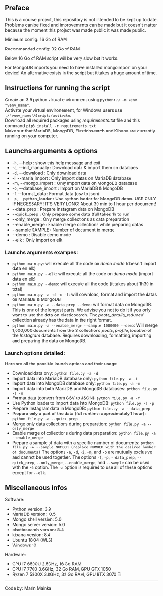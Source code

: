 ## Preface

This is a course project, this repository is not intended to be kept up to date. Problems can be fixed and improvements can be made but it doesn't matter because the moment this project was made public it was made public.


Minimum config: 16 Go of RAM

Recommanded config: 32 Go of RAM

Below 16 Go of RAM script will be very slow but it works.

For MongoDB imports you need to have installed mongoimport on your device!
An alternative exists in the script but it takes a huge amount of time.


## Instructions for running the script

Create an 3.9 python virtual environment using `python3.9 -m venv "venv_name"`. <br>
Activate your virtual environement, for Windows users use `./"venv_name"/Scripts/activate`. <br>
Download all required packages using *requirements.txt* file and this command `pip3 install -r requirements.txt`<br>
Make sur that MariaDB, MongoDB, Elastichsearch and Kibana are currently running on your computer.


## Launchs arguments & options

- -h, --help            : show this help message and exit
- -a, --init_manually   : Download data & import them on databaes
- -d, --download        : Only download data
- -i, --maria_import    : Only import datas on MariaDB database
- -m, --mongo_import    : Only import data on MongoDB database
- -o, --database_import : Import on MariaDB & MongoDB
- -f, --format_data     : Format data (csv to json)
- -p, --python_loader   : Use python loader for MongoDB datas. USE ONLY IF NECESSARY! IT'S VERY LONG! About 30 min to 1 hour per document!
- --data_prep           : Prepare instagram data on MongoDB
- --quick_prep          : Only prepare some data (full takes 1h to run)
- --only_merge          : Only merge collections as data preparation
- --enable_merge        : Enable merge collections while preparing datas
- --sample SAMPLE       : Number of document to merge
- --demo                : Disable demo mode
- --elk                 : Only import on elk

### Launchs arguments exampes:

- `python main.py`: will execute all the code on *demo mode* (doesn't import data en elk)
- `python main.py --elk`: will execute all the code on *demo mode* (import data en elk)
- `python main.py --demo`: will execute all the code (it takes about 1h30 in total)
- `python main.py -a -d -o -f`: will download, format and import the datas on MariaDB & MongoDB
- `python main.py -a --data_prep --demo`: will format data on MongoDB. This is one of the longest parts. We advise you not to do it if you only want to use the data on elasticsearch. The *posts_details_reduced* collection already has the data in the right format.
- `python main.py -a --enable_merge --sample 1000000 --demo`: Will merge 1,000,000 documents from the 3 collections *posts*, *profile*, *location* of the *Instagram* database. Requires downloading, formatting, importing and preparing the data on MongoDB.

### Launch options detailed:

Here are all the possible launch options and their usage:

- Download data only: `python file.py -a -d`
- Import data into MariaDB database only: `python file.py -a -i`
- Import data into MongoDB database only: `python file.py -a -m`
- Import data into both MariaDB and MongoDB databases: `python file.py -a -o`
- Format data (convert from CSV to JSON): `python file.py -a -f`
- Use Python loader to import data into MongoDB: `python file.py -a -p`
- Prepare Instagram data in MongoDB: `python file.py -a --data_prep`
- Prepare only a part of the data (full runtime: approximately 1 hour): `python file.py -a --quick_prep`
- Merge only data collections during preparation: `python file.py -a --only_merge`
- Enable merge of collections during data preparation: `python file.py -a --enable_merge`
- Prepare a sample of data with a specific number of documents: `python file.py -a --sample NUMBER (replace NUMBER with the desired number of documents)`
The options `-a`, `-d`, `-i`, `-m`, and `-o` are mutually exclusive and cannot be used together. The options `-f`, `-p`, `--data_prep`, `--quick_prep`, `--only_merge`, `--enable_merge`, and `--sample` can be used with the -a option. The `-a` option is required to use all of these options except for `--elk`.


## Miscellaneous infos

Software: 
- Python version: 3.9
- MariaDB version: 10.5
- Mongo shell version: 5.0
- Mongo server version: 5.0
- elasticsearch version: 8.4
- kibana version: 8.4
- Ubuntu 18.04 (WLS)
- Windows 10

Hardware: 
- CPU i7 6500U 2.5GHz, 16 Go RAM
- CPU i7 7700 3.6GHz, 32 Go RAM, GPU GTX 1050
- Ryzen 7 5800X 3.8GHz, 32 Go RAM, GPU RTX 3070 Ti

-----------------------------------------------------

Code by: Marin Mainka